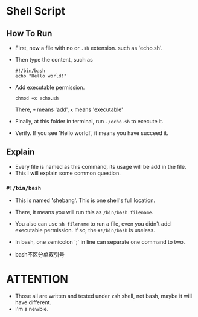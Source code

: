 # Shell Script

## How To Run

- First, new a file with no or `.sh` extension. such as 'echo.sh'.
- Then type the content, such as
  ``` shell
  #!/bin/bash
  echo "Hello world!"
  ```

- Add executable permission.
  ```shell
  chmod +x echo.sh
  ```
  There, `+` means 'add', `x` means 'executable'

- Finally, at this folder in terminal, run `./echo.sh` to execute it.
- Verify. If you see 'Hello world!', it means you have succeed it.

## Explain

- Every file is named as this command, its usage will be add in the file.
- This I will explain some common question.

### `#!/bin/bash`

- This is named 'shebang'. This is one shell's full location.
- There, it means you will run this as `/bin/bash filename`.
- You also can use `sh filename` to run a file, even you didn't add executable permission. If so, the `#!/bin/bash` is useless.
- In bash, one semicolon ';' in line can separate one command to two.

- bash不区分单双引号

# ATTENTION

- Those all are written and tested under zsh shell, not bash, maybe it will have different.
- I'm a newbie.
